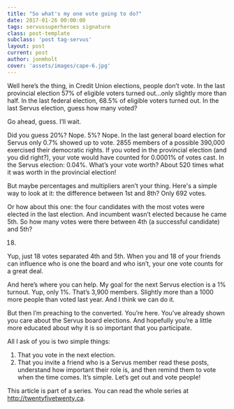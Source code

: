 ```yaml
---
title: "So what's my one vote going to do?"
date: 2017-01-26 00:00:00 
tags: servussuperheroes signature
class: post-template
subclass: 'post tag-servus'
layout: post
current: post
author: jonmholt
cover: 'assets/images/cape-6.jpg'
---
```

Well here’s the thing, in Credit Union elections, people don’t vote.  In the last provincial election 57% of eligible voters turned out…only slightly more than half.  In the last federal election, 68.5% of eligible voters turned out.  In the last Servus election, guess how many voted?
 
Go ahead, guess.  I’ll wait.
 
Did you guess 20%? Nope.  5%? Nope.  In the last general board election for Servus only 0.7% showed up to vote.  2855 members of a possible 390,000 exercised their democratic rights.  If you voted in the provincial election (and you did right?), your vote would have counted for 0.0001% of votes cast.  In the Servus election: 0.04%.  What’s your vote worth? About 520 times what it was worth in the provincial election!

But maybe percentages and multipliers aren’t your thing.  Here's a simple way to look at it: the difference between 1st and 8th? Only 692 votes.

Or how about this one: the four candidates with the most votes were elected in the last election.  And incumbent wasn’t elected because he came 5th.  So how many votes were there between 4th (a successful candidate) and 5th?
 
18.
 
Yup, just 18 votes separated 4th and 5th.  When you and 18 of your friends can influence who is one the board and who isn’t, your one vote counts for a great deal.  
 
And here’s where you can help.  My goal for the next Servus election is a 1% turnout.  Yup, only 1%.  That’s 3,900 members.  Slightly more than a 1000 more people than voted last year.  And I think we can do it.
 
But then I’m preaching to the converted.  You’re here.  You’ve already shown you care about the Servus board elections. And hopefully you’re a little more educated about why it is so important that you participate.
 
All I ask of you is two simple things:

 1. That you vote in the next election.
 1. That you invite a friend who is a Servus member read these posts, understand how important their role is, and then remind them to vote when the time comes. 
It’s simple.  Let’s get out and vote people!

This article is part of a series. You can read the whole series at http://twentyfivetwenty.ca.
